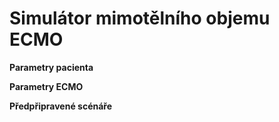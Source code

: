 
# **Simulátor mimotělního objemu ECMO**
<div class="w3-row">
<div class="w3-third">


<bdl-fmi id="idfmi" src="DP_0ferkl_0ECMO_ECMO8allBMR1.js" fminame="DP_0ferkl_0ECMO_ECMO8allBMR1" tolerance="0.000001" starttime="0" fstepsize="1" guid="{b9e728da-a413-4a53-9679-0e2fa15a641d}" valuereferences="905971252,905971206,905972888,905972934,905972781,637534226,637537649,100666723,905973139,905973963,905971310,637535872" valuelabels="pO2Arteries.partialPressure,pCO2Arteries.partialPressure,pO2Veins.partialPressure,pCO2Veins.partialPressure,flowMeasure2.volumeFlowRate,resistor1.volumeFlowRate,conductor2.volumeFlowRate,volumeFlowRate.V_flow,pH_Arteries.pH,pH_Veins.pH,pressureArterial.pressure,PressureVeins.pressure" inputs="id1,16777223,1,1,0;id2,16777226,1,60,0;id3,16777228,1,1000000,0;id4,16777227,1,1,0;id5,16777224,1.250102626409427e-07,1,0;id6,16777225,1.250102626409427e-07,1,0;id7,16777233,1,1,0;id8,16777234,1,60000,0;id9,16777235,1,1,0;id10,16777232,1,1,0" inputlabels="Shunts,RR,DV,TV,StarlingLeft,StarlingRight,RPM,SWEEP,FiO2,VAV"></bdl-fmi>

**Parametry pacienta**

<bdl-range id="id1" title="P-L zkraty" min="0" max="1" default="0.02" step="0.01" maxlength="10"></bdl-range>

<bdl-range id="id2" title="dechová frekvence" min="0" max="40" default="15" step="1" maxlength="10"></bdl-range>

<bdl-range id="id3" title="Objem mrtvého prostoru" min="150" max="500" default="150" step="10" maxlength="10"></bdl-range>

<bdl-range id="id5" title="Výkonost levého srdce" min="0" max="1.25" default="1" step="0.1" maxlength="10"></bdl-range>

<bdl-range id="id6" title="Výkonost pravého srdce" min="0" max="1.25" default="1" step="0.1" maxlength="10"></bdl-range>

**Parametry ECMO**

<bdl-range id="id7" title="Otáčky ECMO pumpy" min="0" max="7000" default="0" step="500" maxlength="10"></bdl-range>

<bdl-range id="id8" title="Sweep parametr" min="0" max="10" default="0" step="0.5" maxlength="10"></bdl-range>

<bdl-range id="id9" title="FiO2" min="0.21" max="1" default="0.21" step="0.01" maxlength="10"></bdl-range>



**Předpřipravené scénáře**

<bdl-buttonparams title="zdravý pacient" ids="id1,id2,id3,id4,id5,id6,id7,id8,id9" values="0.02,15,500,150,1,1,0,0,0.21"></bdl-buttonparams>
<bdl-buttonparams title="Respirační selhání" ids="id1,id3" values="0.4,260"></bdl-buttonparams>
<bdl-buttonparams title="Srdeční selhání" ids="id5,id6" values="0.1,0.1"></bdl-buttonparams>

<bdl-buttonparams title="VA Zapojení" ids="id10,id7,id8,id9" values="1,4500,4500,0.5"></bdl-buttonparams>
<bdl-buttonparams title="VA Zapojení" ids="id10,id7,id8,id9" values="0,5000,3,0.8"></bdl-buttonparams>

</div>
<div class="w3-twothird">

<bdl-chartjs-time id="id100" width="700" height="500" fromid="idfmi" labels="pO2 Arterie (mmHg), pCO2 Arterie (mmHg),pO2 Vény (mmHg), pCO2 Vény (mmHg)" initialdata="" refindex="0" refvalues="4" convertors="x*0.00750061683;x*0.00750061683;x*0.00750061683;x*0.00750061683"></bdl-chartjs-time>

<bdl-chartjs-time id="id101" width="700" height="500" fromid="idfmi" labels="srdeční výdej, průtok arterie, Sweep, ECMO krev" initialdata="" refindex="4" refvalues="4" convertors="x*60*1000;x*60*1000;x*60*1000,x*60*1000"></bdl-chartjs-time>

<bdl-chartjs-time id="id102" width="700" height="500" fromid="idfmi" labels="pH krve" initialdata="" refindex="8" refvalues="1"></bdl-chartjs-time>


<bdl-chartjs-time id="id103" width="700" height="500" fromid="idfmi" labels="Střední arteriální tlak, Střední venózní tlak" initialdata="" refindex="10" refvalues="2" convertors="x*0.00750061683;x*0.00750061683"></bdl-chartjs-time>




</div>
</div>

